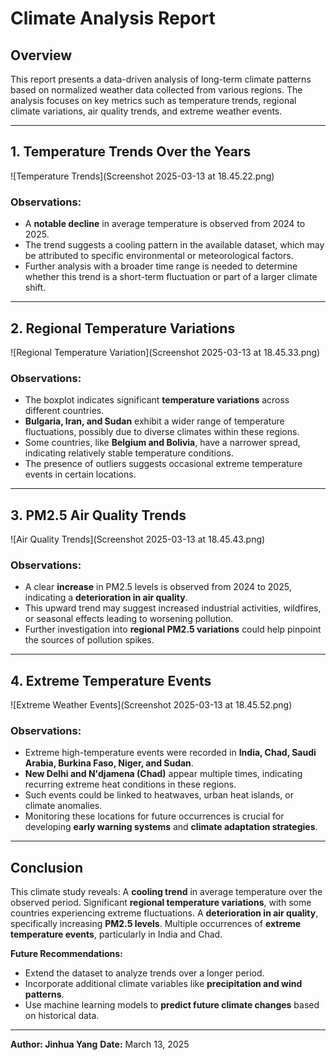 # Climate Analysis Report

## Overview
This report presents a data-driven analysis of long-term climate patterns based on normalized weather data collected from various regions. The analysis focuses on key metrics such as temperature trends, regional climate variations, air quality trends, and extreme weather events.

---

## 1. Temperature Trends Over the Years

![Temperature Trends](Screenshot 2025-03-13 at 18.45.22.png)

### **Observations:**
- A **notable decline** in average temperature is observed from 2024 to 2025.
- The trend suggests a cooling pattern in the available dataset, which may be attributed to specific environmental or meteorological factors.
- Further analysis with a broader time range is needed to determine whether this trend is a short-term fluctuation or part of a larger climate shift.

---

## 2. Regional Temperature Variations

![Regional Temperature Variation](Screenshot 2025-03-13 at 18.45.33.png)

### **Observations:**
- The boxplot indicates significant **temperature variations** across different countries.
- **Bulgaria, Iran, and Sudan** exhibit a wider range of temperature fluctuations, possibly due to diverse climates within these regions.
- Some countries, like **Belgium and Bolivia**, have a narrower spread, indicating relatively stable temperature conditions.
- The presence of outliers suggests occasional extreme temperature events in certain locations.

---

## 3. PM2.5 Air Quality Trends

![Air Quality Trends](Screenshot 2025-03-13 at 18.45.43.png)

### **Observations:**
- A clear **increase** in PM2.5 levels is observed from 2024 to 2025, indicating a **deterioration in air quality**.
- This upward trend may suggest increased industrial activities, wildfires, or seasonal effects leading to worsening pollution.
- Further investigation into **regional PM2.5 variations** could help pinpoint the sources of pollution spikes.

---

##  4. Extreme Temperature Events

![Extreme Weather Events](Screenshot 2025-03-13 at 18.45.52.png)

### **Observations:**
- Extreme high-temperature events were recorded in **India, Chad, Saudi Arabia, Burkina Faso, Niger, and Sudan**.
- **New Delhi and N'djamena (Chad)** appear multiple times, indicating recurring extreme heat conditions in these regions.
- Such events could be linked to heatwaves, urban heat islands, or climate anomalies.
- Monitoring these locations for future occurrences is crucial for developing **early warning systems** and **climate adaptation strategies**.

---

## Conclusion
This climate study reveals:
 A **cooling trend** in average temperature over the observed period.
 Significant **regional temperature variations**, with some countries experiencing extreme fluctuations.
 A **deterioration in air quality**, specifically increasing **PM2.5 levels**.
 Multiple occurrences of **extreme temperature events**, particularly in India and Chad.

 **Future Recommendations:**
- Extend the dataset to analyze trends over a longer period.
- Incorporate additional climate variables like **precipitation and wind patterns**.
- Use machine learning models to **predict future climate changes** based on historical data.

---

 **Author: Jinhua Yang** 
 **Date:** March 13, 2025

